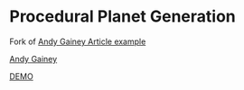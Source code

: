 # Procedural Planet Generation

Fork of [Andy Gainey Article example](http://experilous.com/1/blog/post/procedural-planet-generation)

[Andy Gainey](http://andygainey.com/)

[DEMO](http://volodalexey.github.io/procedural-planet-generation)